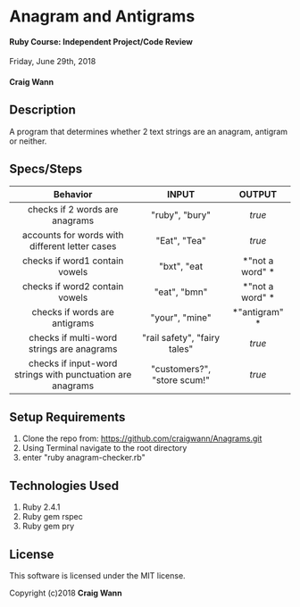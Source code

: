 # Anagram and Antigrams

#### Ruby Course: Independent Project/Code Review
 Friday, June 29th, 2018

#### Craig Wann

## Description
A program that determines whether 2 text strings are an anagram, antigram or neither.

## Specs/Steps
| Behavior	| INPUT	| OUTPUT |
| :----------:| :-----: | :-------:|
|checks if 2 words are anagrams | "ruby", "bury"| *true* |   
|accounts for words with different letter cases | "Eat", "Tea" | *true* |
|checks if word1 contain vowels | "bxt", "eat | *"not a word" * |
|checks if word2 contain vowels | "eat", "bmn" | *"not a word" * |
|checks if words are antigrams | "your", "mine" | *"antigram" * |
|checks if multi-word strings are anagrams | "rail safety", "fairy tales" | *true* |
|checks if input-word strings with punctuation are anagrams | "customers?", "store scum!" | *true* |

## Setup Requirements
1. Clone the repo from:  https://github.com/craigwann/Anagrams.git
1. Using Terminal navigate to the root directory
1. enter "ruby anagram-checker.rb"

## Technologies Used
1. Ruby 2.4.1
1. Ruby gem rspec
1. Ruby gem pry

## License

This software is licensed under the MIT license.

Copyright (c)2018 **Craig Wann**
